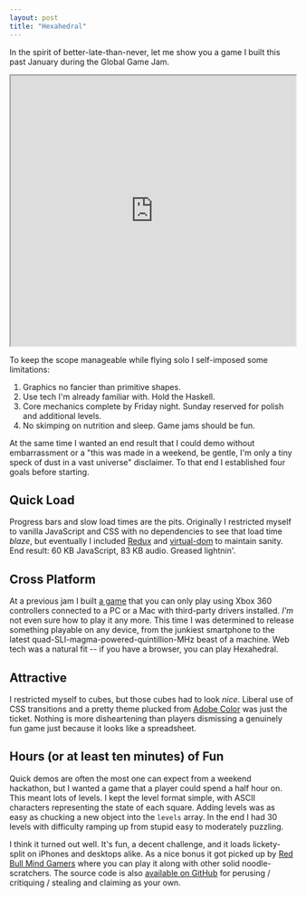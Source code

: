 ```yaml
---
layout: post
title: "Hexahedral"
---
```


In the spirit of better-late-than-never, let me show you a game I built this past January during the Global Game Jam.

<iframe scrolling="no" src="https://matthewminer.com/hexahedral/" style="width: 100%; height: 478px;">
    <a href="https://matthewminer.com/hexahedral/">Play Hexahedral</a>
</iframe>

To keep the scope manageable while flying solo I self-imposed some limitations:

1. Graphics no fancier than primitive shapes.
2. Use tech I'm already familiar with. Hold the Haskell.
3. Core mechanics complete by Friday night. Sunday reserved for polish and additional levels.
4. No skimping on nutrition and sleep. Game jams should be fun.

At the same time I wanted an end result that I could demo without embarrassment or a "this was made in a weekend, be gentle, I'm only a tiny speck of dust in a vast universe" disclaimer. To that end I established four goals before starting.


## Quick Load

Progress bars and slow load times are the pits. Originally I restricted myself to vanilla JavaScript and CSS with no dependencies to see that load time *blaze*, but eventually I included [Redux](http://redux.js.org) and [virtual-dom](https://github.com/Matt-Esch/virtual-dom) to maintain sanity. End result: 60 KB JavaScript, 83 KB audio. Greased lightnin'.


## Cross Platform

At a previous jam I built [a game](https://github.com/mminer/bursting-with-colour) that you can only play using Xbox 360 controllers connected to a PC or a Mac with third-party drivers installed. *I'm* not even sure how to play it any more. This time I was determined to release something playable on any device, from the junkiest smartphone to the latest quad-SLI-magma-powered-quintillion-MHz beast of a machine. Web tech was a natural fit -- if you have a browser, you can play Hexahedral.


## Attractive

I restricted myself to cubes, but those cubes had to look *nice*. Liberal use of CSS transitions and a pretty theme plucked from [Adobe Color](https://color.adobe.com) was just the ticket. Nothing is more disheartening than players dismissing a genuinely fun game just because it looks like a spreadsheet.


## Hours (or at least ten minutes) of Fun

Quick demos are often the most one can expect from a weekend hackathon, but I wanted a game that a player could spend a half hour on. This meant lots of levels. I kept the level format simple, with ASCII characters representing the state of each square. Adding levels was as easy as chucking a new object into the `levels` array. In the end I had 30 levels with difficulty ramping up from stupid easy to moderately puzzling.


I think it turned out well. It's fun, a decent challenge, and it loads lickety-split on iPhones and desktops alike. As a nice bonus it got picked up by [Red Bull Mind Gamers](http://www.redbullmindgamers.com/game/15) where you can play it along with other solid noodle-scratchers. The source code is also [available on GitHub](https://github.com/mminer/hexahedral) for perusing / critiquing / stealing and claiming as your own.
